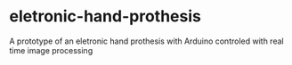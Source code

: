 # eletronic-hand-prothesis
A prototype of an eletronic hand prothesis with Arduino controled with real time image processing
